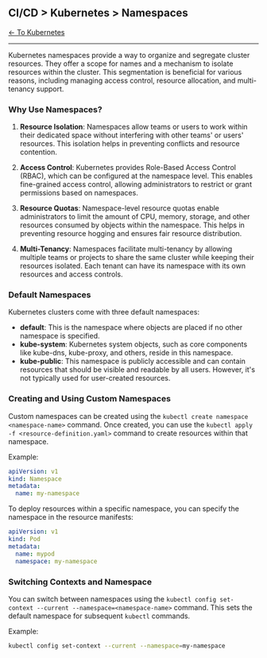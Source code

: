 ## CI/CD > Kubernetes > Namespaces

[<- To Kubernetes](./index.md)

---

Kubernetes namespaces provide a way to organize and segregate cluster resources. They offer a scope for names and a mechanism to isolate resources within the cluster. This segmentation is beneficial for various reasons, including managing access control, resource allocation, and multi-tenancy support.

### Why Use Namespaces?

1. **Resource Isolation**: Namespaces allow teams or users to work within their dedicated space without interfering with other teams' or users' resources. This isolation helps in preventing conflicts and resource contention.

2. **Access Control**: Kubernetes provides Role-Based Access Control (RBAC), which can be configured at the namespace level. This enables fine-grained access control, allowing administrators to restrict or grant permissions based on namespaces.

3. **Resource Quotas**: Namespace-level resource quotas enable administrators to limit the amount of CPU, memory, storage, and other resources consumed by objects within the namespace. This helps in preventing resource hogging and ensures fair resource distribution.

4. **Multi-Tenancy**: Namespaces facilitate multi-tenancy by allowing multiple teams or projects to share the same cluster while keeping their resources isolated. Each tenant can have its namespace with its own resources and access controls.

### Default Namespaces

Kubernetes clusters come with three default namespaces:

- **default**: This is the namespace where objects are placed if no other namespace is specified.
- **kube-system**: Kubernetes system objects, such as core components like kube-dns, kube-proxy, and others, reside in this namespace.
- **kube-public**: This namespace is publicly accessible and can contain resources that should be visible and readable by all users. However, it's not typically used for user-created resources.

### Creating and Using Custom Namespaces

Custom namespaces can be created using the `kubectl create namespace <namespace-name>` command. Once created, you can use the `kubectl apply -f <resource-definition.yaml>` command to create resources within that namespace.

Example:

```yaml
apiVersion: v1
kind: Namespace
metadata:
  name: my-namespace
```

To deploy resources within a specific namespace, you can specify the namespace in the resource manifests:

```yaml
apiVersion: v1
kind: Pod
metadata:
  name: mypod
  namespace: my-namespace
```

### Switching Contexts and Namespace

You can switch between namespaces using the `kubectl config set-context --current --namespace=<namespace-name>` command. This sets the default namespace for subsequent `kubectl` commands.

Example:

```bash
kubectl config set-context --current --namespace=my-namespace
```
